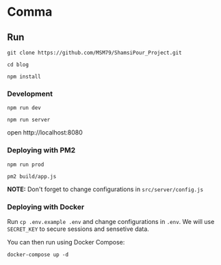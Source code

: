 # Comma


## Run

`git clone https://github.com/MSM79/ShamsiPour_Project.git`

`cd blog`

`npm install`

### Development

`npm run dev`

`npm run server`

open http://localhost:8080

### Deploying with PM2

`npm run prod`

`pm2 build/app.js`

**NOTE:** Don't forget to change configurations in
`src/server/config.js`

### Deploying with Docker

Run `cp .env.example .env` and change configurations in `.env`. We will use `SECRET_KEY` to secure sessions and sensetive data.

You can then run using Docker Compose:

```
docker-compose up -d
```
